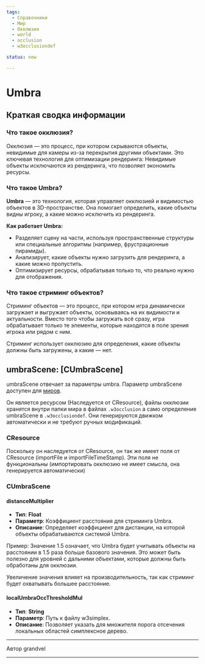 ```yaml
---
tags:
  - Справочники
  - Мир
  - Окклюзия
  - world
  - occlusion
  - w3occlusiondef

status: new

---
```



# Umbra

## Краткая сводка информации

### Что такое окклюзия?

Окклюзия — это процесс, при котором скрываются объекты, невидимые для камеры из-за перекрытия другими объектами. 
Это ключевая технология для оптимизации рендеринга: 
Невидимые объекты исключаются из рендеринга, что позволяет экономить ресурсы.

### Что такое Umbra?
**Umbra** — это технология, которая управляет окклюзией и видимостью объектов в 3D-пространстве.
Она помогает определить, какие объекты видны игроку, а какие можно исключить из рендеринга.

**Как работает Umbra:**

- Разделяет сцену на части, 
используя пространственные структуры или специальные алгоритмы (например, фрустрационные пирамиды).
- Анализирует, какие объекты нужно загрузить для рендеринга, а какие можно пропустить.
- Оптимизирует ресурсы, обрабатывая только то, что реально нужно для отображения.

### Что такое стриминг объектов?
Стриминг объектов — это процесс, при котором игра динамически загружает и выгружает объекты, 
основываясь на их видимости и актуальности. 
Вместо того чтобы загружать всё сразу, игра обрабатывает только те элементы, 
которые находятся в поле зрения игрока или рядом с ним.

Стриминг использует окклюзию для определения, какие объекты должны быть загружены, а какие — нет.

## umbraScene: [CUmbraScene]

umbraScene отвечает за параметры umbra. Параметр umbraScene доступен для 
[миров](../../base/world/world.md).

Он является ресурсом (Наследуется от CResource), файлы окклюзии хранятся внутри папки мира в файлах `.w3occlusion`
а само определение umbraScene в `.w3occlusiondef`.
Они генерируются движком автоматически и не требуют ручных модификаций.

### CResource
Поскольку он наследуется от CResource, он так же имеет поля от CResource (importFile и importFileTimeStamp). 
Эти поля не функциональны (импортировать окклюзию не имеет смысла, она генерируется автоматически)

### CUmbraScene
#### distanceMultiplier
- **Тип**: **Float**
- **Параметр**: Коэффициент расстояния для стриминга Umbra.
- **Описание**: Определяет коэффициент для дистанции, на которой объекты
обрабатываются системой Umbra.

Пример: Значение 1.5 означает, что Umbra будет учитывать объекты на
расстоянии в 1.5 раза больше базового значения. Это может быть полезно
для уровней с дальними объектами, которые должны быть обработаны
для окклюзии.

Увеличение значения влияет на производительность, так
как стриминг будет охватывать большее расстояние. 

#### localUmbraOccThresholdMul
- **Тип**: **String**
- **Параметр**: Путь к файлу w3simplex.
- **Описание**: Позволяет указать для множителя порога отсечения локальных областей симплексное дерево.

***
Автор grandvel
***
